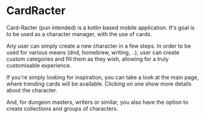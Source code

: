 # CardRacter

Card-Racter (pun intended) is a kotlin based mobile application.
It's goal is to be used as a character manager, with the use of cards. 

Any user can simply create a new character in a few steps. In order to be used  for various means (dnd, homebrew, writing, ..), user can create custom categories and fill them as they wish, allowing for a truly customisable experience.

If you're  simply looking for inspiration, you can take a look at the main page, where trending cards will be available. Clicking on one show more details about the character.

And, for dungeon masters, writers or similar, you also have the option to create collections and groups of characters.
